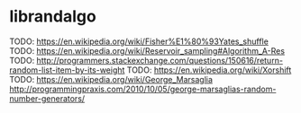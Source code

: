 # librandalgo

TODO:	https://en.wikipedia.org/wiki/Fisher%E1%80%93Yates_shuffle
TODO:	https://en.wikipedia.org/wiki/Reservoir_sampling#Algorithm_A-Res
TODO:	http://programmers.stackexchange.com/questions/150616/return-random-list-item-by-its-weight
TODO:	https://en.wikipedia.org/wiki/Xorshift
TODO:	https://en.wikipedia.org/wiki/George_Marsaglia
	http://programmingpraxis.com/2010/10/05/george-marsaglias-random-number-generators/
